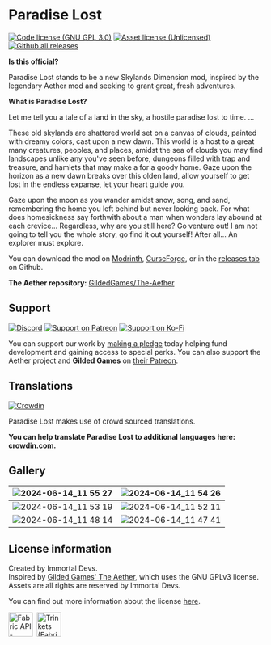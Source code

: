 # Paradise Lost
[![Code license (GNU GPL 3.0)](https://img.shields.io/github/license/devs-immortal/Paradise-Lost)](https://github.com/devs-immortal/Paradise-Lost/blob/0.2.0/1.19/master/LICENSE.md)
[![Asset license (Unlicensed)](https://img.shields.io/badge/assets%20license-All%20Rights%20Reserved-red.svg?style=flat)](https://creativecommons.org/licenses/by-sa/4.0/)
[![Github all releases](https://img.shields.io/github/downloads/kalucky0/The-Aether/total.svg?logoColor=FFFFFF&logo=github)](https://github.com/devs-immortal/The-Aether/releases/)

**Is this official?**

Paradise Lost stands to be a new Skylands Dimension mod, inspired by the legendary Aether mod and seeking to grant great, fresh adventures.

**What is Paradise Lost?**

Let me tell you a tale of a land in the sky, a hostile paradise lost to time. ...

These old skylands are shattered world set on a canvas of clouds, painted with dreamy colors, cast upon a new dawn.
This world is a host to a great many creatures, peoples, and places, amidst the sea of clouds you may find
landscapes unlike any you've seen before, dungeons filled with trap and treasure, and hamlets that may make a for a goody home.
Gaze upon the horizon as a new dawn breaks over this olden land, allow yourself to get lost in the endless expanse, let your heart guide you.

Gaze upon the moon as you wander amidst snow, song, and sand, remembering the home you left behind but never looking back.
For what does homesickness say forthwith about a man when wonders lay abound at each crevice...
Regardless, why are you still here? Go venture out! I am not going to tell you the whole story, go find it out yourself!
After all...
An explorer must explore.

You can download the mod on [Modrinth](https://modrinth.com/mod/paradise-lost), [CurseForge](https://www.curseforge.com/minecraft/mc-mods/paradise-lost), or in the [releases tab](https://github.com/devs-immortal/Paradise-Lost/releases) on Github.

**The Aether repository:** [GildedGames/The-Aether](https://github.com/Gilded-Games/The-Aether)

## Support
[![Discord](https://img.shields.io/discord/770691727568404521.svg?logoColor=FFFFFF&logo=discord&color=7289DA)](https://discord.com/invite/wmMa47n)
[![Support on Patreon](https://img.shields.io/badge/Support%20on-Patreon-orange?logoColor=FFFFFF&logo=patreon)](https://www.patreon.com/kalucky0)
[![Support on Ko-Fi](https://img.shields.io/badge/Support%20on-Ko--Fi-blue?logoColor=FFFFFF&logo=ko-fi)](https://ko-fi.com/kalucky0)

You can support our work by [making a pledge](https://www.patreon.com/kalucky0) today helping fund development and gaining access to special perks. You can also support the Aether project and **Gilded Games** on [their Patreon](https://www.patreon.com/GildedGames).

## Translations
[![Crowdin](https://badges.crowdin.net/aether/localized.svg)](https://crowdin.com/project/aether)

Paradise Lost makes use of crowd sourced translations. 

**You can help translate Paradise Lost to additional languages here: [crowdin.com](https://crowdin.com/project/aether).**










## Gallery

| ![2024-06-14_11 55 27](https://github.com/devs-immortal/Paradise-Lost/assets/53229958/ae135e53-cb31-442d-a817-a16cb23b1b7c) | ![2024-06-14_11 54 26](https://github.com/devs-immortal/Paradise-Lost/assets/53229958/bdd4f4c2-c48d-49d7-80e1-4f21d4d709bd) |
| --- | --- |
| ![2024-06-14_11 53 19](https://github.com/devs-immortal/Paradise-Lost/assets/53229958/9ac5cb23-1364-4867-8f56-fdfdb0e09903) | ![2024-06-14_11 52 11](https://github.com/devs-immortal/Paradise-Lost/assets/53229958/0cd1c3c5-41b8-4807-9aeb-f2f3d59d5651) |
| ![2024-06-14_11 48 14](https://github.com/devs-immortal/Paradise-Lost/assets/53229958/e6691bc3-6d72-425b-bb6d-63cbb58afd84) | ![2024-06-14_11 47 41](https://github.com/devs-immortal/Paradise-Lost/assets/53229958/76650295-9cc1-444e-9186-8a017581f4d3) |

## License information
Created by Immortal Devs.\
Inspired by [Gilded Games' The Aether](https://github.com/Gilded-Games/The-Aether), which uses the GNU GPLv3 license.\
Assets are all rights are reserved by Immortal Devs.

You can find out more information about the license [here](https://github.com/devs-immortal/Paradise-Lost/blob/0.2.0/1.19/master/LICENSE.md).

<a href="https://www.curseforge.com/minecraft/mc-mods/fabric-api" target="_blank"><img alt="Fabric API - Mods - Minecraft - CurseForge" src="https://i.imgur.com/Ol1Tcf8.png" height="48"></a>&nbsp;&nbsp;<a href="https://www.curseforge.com/minecraft/mc-mods/trinkets" target="_blank"><img alt="Trinkets (Fabric) - Mods - Minecraft - CurseForge" src="https://kalucky0.b-cdn.net/trinkets.webp" height="48"></a>
